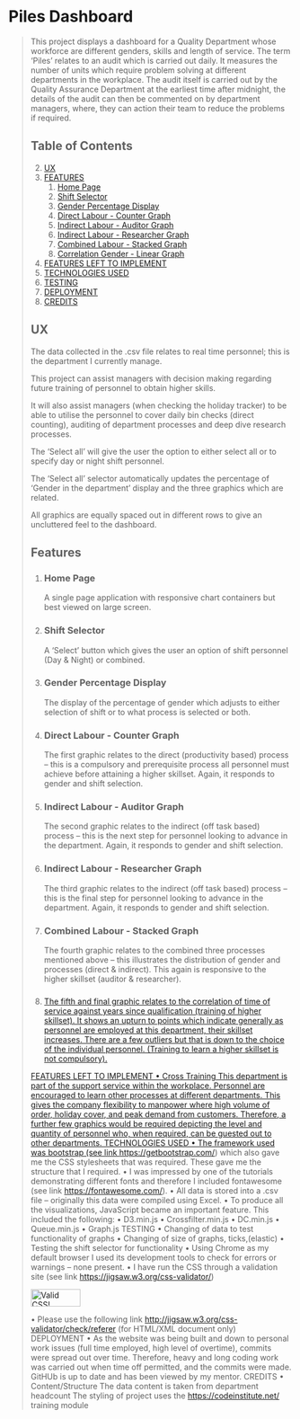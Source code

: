<h1>
<a id="user-content-piles-dashboard" class="anchor" aria-hidden="true" href="#piles-dashboard"></a>
Piles Dashboard</h1>
<blockquote>

<p>This project displays a dashboard for a Quality Department whose workforce are different genders, skills and length of service.
The term ‘Piles’ relates to an audit which is carried out daily.  It measures the number of units which require problem solving at different departments in the workplace.  The audit itself is carried out by the Quality Assurance Department at the earliest time after midnight, the details of the audit can then be commented on by department managers, where, they can action their team to reduce the problems if required.</P>

<h2>
<a id="user-content-table-of-contents" class="anchor" aria-hidden="true" href="#table-of-contents"></a>
Table of Contents</h2>

<ol start="2">
 <li>
  <a href="#ux">UX</a>
 </li>
 <li>
  <a href="#features">FEATURES</a>
   <ol>
    <li>
     <a href="#single-page">Home Page</a>
    </li>
    <li>
     <a href="#select">Shift Selector</a>
    </li>
    <li>
     <a href="#percentage-display">Gender Percentage Display</a>
    </li>
    <li>
     <a href="#counter">Direct Labour - Counter Graph</a>
    </li>
    <li>
     <a href="#auditor">Indirect Labour - Auditor Graph</a>
    </li>
    <li>
     <a href="#researcher">Indirect Labour - Researcher Graph</a>
    </li>
    <li>
     <a href="#combined">Combined Labour - Stacked Graph</a>
    </li>
     <li>
     <a href="#correlation">Correlation Gender - Linear Graph</a>
    </li>
  </ol>
 <li>
 <a href="#features-left-to-implement">FEATURES LEFT TO IMPLEMENT</a>
 </li>
 <li>
  <a href="#technologies-used">TECHNOLOGIES USED</a>
 </li>
 <li>
  <a href="#testing">TESTING</a>
 </li>
 <li>
  <a href="#deployment">DEPLOYMENT</a>
 </li>
 <li>
  <a href="#credits">CREDITS</a>
 </li>
</ol>
<h2>
  <a id="user-content-ux" class="anchor" aria-hidden="true" href="#ux"></a>
UX</h2>
<p>
The data collected in the .csv file relates to real time personnel; this is the department I currently manage.</p>
<p>This project can assist managers with decision making regarding future training of personnel to obtain higher skills.</p>
<p>It will also assist managers (when checking the holiday tracker) to be able to utilise the personnel to cover daily bin checks (direct counting), auditing of department processes and deep dive research processes.</P>
<p>The ‘Select all’ will give the user the option to either select all or to specify day or night shift personnel.</p>
<p>The ‘Select all’ selector automatically updates the percentage of ‘Gender in the department’ display and the three graphics which are related.</p>
<p>All graphics are equally spaced out in different rows to give an uncluttered feel to the dashboard.</p>

 <h2>
  <a id="user-content-features" class="anchor" aria-hidden="true" href="#features"></a>
Features</h2>
<ol>
  <li>
 <h3>
  <a id="user-content-single-page" class="anchor" aria-hidden="true" href="#single-page"></a>
Home Page</h3>

 <p>A single page application with responsive chart containers but best viewed on large screen.</p>
  </li>
 <li>
 <h3>
  <a id="user-content-select" class="anchor" aria-hidden="true" href="#select"></a>
Shift Selector</h3>
 <p>A ‘Select’ button which gives the user an option of shift personnel (Day & Night) or combined.</p>
  </li>
  <li>
 <h3>
  <a id="user-content-percentage-display" class="anchor" aria-hidden="true" href="#percentage-display"></a>
Gender Percentage Display</h3>
 <p>The display of the percentage of gender which adjusts to either selection of shift or to what process is selected or both.</p>
  </li>
  <li>
 <h3>
  <a id="user-content-Counter" class="anchor" aria-hidden="true" href="#counter"></a>
Direct Labour - Counter Graph</h3>
 <p>The first graphic relates to the direct (productivity based) process – this is a compulsory and prerequisite process all personnel must achieve before attaining a higher skillset.  Again, it responds to gender and shift selection.</p>
  </li>
  <li>
 <h3>
  <a id="user-content-auditor" class="anchor" aria-hidden="true" href="#auditor"></a>
Indirect Labour - Auditor Graph</h3>
 <p>The second graphic relates to the indirect (off task based) process – this is the next step for personnel looking to advance in the department.  Again, it responds to gender and shift selection.</p>
  </li>
  <li>
 <h3>
  <a id="user-content-researcher" class="anchor" aria-hidden="true" href="#researcher"></a>
Indirect Labour - Researcher Graph</h3>
 <p>The third graphic relates to the indirect (off task based) process – this is the final step for personnel looking to advance in the department.  Again, it responds to gender and shift selection.</p>
  </li>
 <li>
 <h3>
  <a id="user-content-combined" class="anchor" aria-hidden="true" href="#combined"></a>
Combined Labour - Stacked Graph</h3>
 <p>The fourth graphic relates to the combined three processes mentioned above – this illustrates the distribution of gender and processes (direct & indirect).  This again is responsive to the higher skillset (auditor & researcher).</p>
  </li>
 <li>
 <h3>
  <a id="user-content-correlation" class="anchor" aria-hidden="true" href="#correlation"></h3>
 <p>The fifth and final graphic relates to the correlation of time of service against years since qualification (training of higher skillset).  It shows an upturn to points which indicate generally as personnel are employed at this department, their skillset increases.  There are a few outliers but that is down to the choice of the individual personnel. (Training to learn a higher skillset is not compulsory).</p>
  </li>
 </ol>


FEATURES LEFT TO IMPLEMENT
•	Cross Training
This department is part of the support service within the workplace.  Personnel are encouraged to learn other processes at different departments.  This gives the company flexibility to manpower where high volume of order, holiday cover, and peak demand from customers.  Therefore, a further few graphics would be required depicting the level and quantity of personnel who, when required, can be guested out to other departments. 
    TECHNOLOGIES USED
•	The framework used was bootstrap (see link https://getbootstrap.com/) which also gave me the CSS stylesheets that was required. These gave me the structure that I required.
•	I was impressed by one of the tutorials demonstrating different fonts and therefore I included fontawesome (see link https://fontawesome.com/). 
•	All data is stored into a .csv file – originally this data were compiled using Excel.
•	To produce all the visualizations, JavaScript became an important feature.  This included the following:
•	D3.min.js
•	Crossfilter.min.js
•	DC.min.js
•	Queue.min.js
•	Graph.js
TESTING
•	Changing of data to test functionality of graphs
•	Changing of size of graphs, ticks,(elastic) 
•	Testing the shift selector for functionality
•	Using Chrome as my default browser I used its development tools to check for errors or warnings – none present.
•	I have run the CSS through a validation site (see link https://jigsaw.w3.org/css-validator/) 

<p><a href="http://jigsaw.w3.org/css-validator/check/referer">
<img style="border:0;width:88px;height:31px"
src=http://jigsaw.w3.org/css-validator/images/vcss alt="Valid CSS!" /></a></p>
           
•	Please use the following link http://jigsaw.w3.org/css-validator/check/referer (for HTML/XML document only)
DEPLOYMENT
•	As the website was being built and down to personal work issues (full time employed, high level of overtime), commits were spread out over time.  Therefore, heavy and long coding work was carried out when time off permitted, and the commits were made.  GitHUb is up to date  and has been viewed by my mentor.
CREDITS
•	Content/Structure
The data content is taken from department headcount 
The styling of project uses the https://codeinstitute.net/ training module

    

